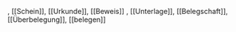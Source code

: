 , [[Schein]], [[Urkunde]], [[Beweis]]
, [[Unterlage]], [[Belegschaft]], [[Überbelegung]], [[belegen]]